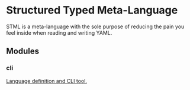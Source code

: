# Structured Typed Meta-Language
STML is a meta-language with the sole purpose of reducing the pain you feel inside
when reading and writing YAML.

## Modules
### cli
[Language definition and CLI tool.](https://github.com/bysse/stml/tree/master/cli)
